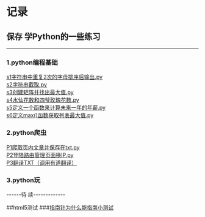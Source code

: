 # 记录
## 保存 学Python的一些练习  
-------------------------    
### 1.python编程基础  
[s1字符串中重复2次的字母排序后输出.py](https://github.com/wolflash666/blog/blob/master/s1%E5%AD%97%E7%AC%A6%E4%B8%B2%E4%B8%AD%E9%87%8D%E5%A4%8D2%E6%AC%A1%E7%9A%84%E5%AD%97%E6%AF%8D%E6%8E%92%E5%BA%8F%E5%90%8E%E8%BE%93%E5%87%BA.py)  
[s2字符串截取.py](https://github.com/wolflash666/blog/blob/master/s2%E5%AD%97%E7%AC%A6%E4%B8%B2%E6%88%AA%E5%8F%96.py)  
[s3创建矩阵并找出最大值.py](https://github.com/wolflash666/blog/blob/master/s3%E5%88%9B%E5%BB%BA%E7%9F%A9%E9%98%B5%E5%B9%B6%E6%89%BE%E5%87%BA%E6%9C%80%E5%A4%A7%E5%80%BC.py)  
[s4水仙花数和四爷玫瑰花数.py](https://github.com/wolflash666/blog/blob/master/s4%E6%B0%B4%E4%BB%99%E8%8A%B1%E6%95%B0%E5%92%8C%E5%9B%9B%E7%88%B7%E7%8E%AB%E7%91%B0%E8%8A%B1%E6%95%B0.py)  
[s5定义一个函数来计算未来一年的年薪.py](https://github.com/wolflash666/blog/blob/master/s5%E5%AE%9A%E4%B9%89%E4%B8%80%E4%B8%AA%E5%87%BD%E6%95%B0%E6%9D%A5%E8%AE%A1%E7%AE%97%E6%9C%AA%E6%9D%A5%E4%B8%80%E5%B9%B4%E7%9A%84%E5%B9%B4%E8%96%AA.py)  
[s6定义max()函数获取列表最大值.py](https://github.com/wolflash666/blog/blob/master/s6%E5%AE%9A%E4%B9%89max()%E5%87%BD%E6%95%B0%E8%8E%B7%E5%8F%96%E5%88%97%E8%A1%A8%E6%9C%80%E5%A4%A7%E5%80%BC.py)  
  
### 2.python爬虫   
[P1爬取页内文章并保存在txt.py](https://github.com/wolflash666/blog/blob/master/P1%E7%88%AC%E5%8F%96%E9%A1%B5%E5%86%85%E6%96%87%E7%AB%A0%E5%B9%B6%E4%BF%9D%E5%AD%98%E5%9C%A8txt.py)  
[P2登陆路由管理页面换IP.py](https://github.com/wolflash666/blog/blob/master/P2%E7%99%BB%E9%99%86%E8%B7%AF%E7%94%B1%E5%99%A8%E6%8D%A2IP.py)   
[P3翻译TXT（调用有道翻译）](https://github.com/wolflash666/blog/blob/master/P3%E7%BF%BB%E8%AF%91txt%EF%BC%88%E8%B0%83%E7%94%A8%E6%9C%89%E9%81%93%E7%BF%BB%E8%AF%91%EF%BC%89.py)   
### 3.python玩



------待  续-------------
   
##html5测试 
###[指南针为什么能指南小测试](https://github.com/wolflash666/blog/blob/gh-pages/%E6%B5%8B%E8%AF%951/test.html) 

 
